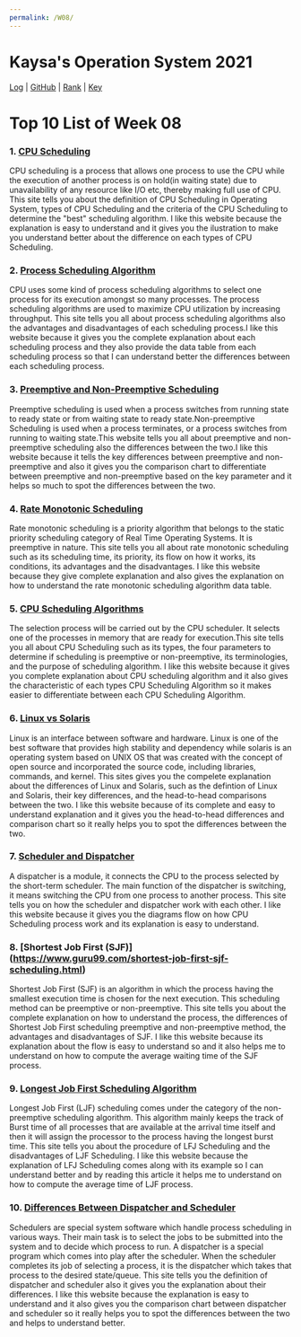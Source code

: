 ```yaml
---
permalink: /W08/
---
```


# Kaysa's Operation System 2021

[Log](TXT/mylog.txt) | [GitHub](https://github.com/kaysakay/os211) | [Rank](TXT/myrank.txt) | [Key](TXT/mypubkey.txt)

# Top 10 List of Week 08

### 1. [**CPU Scheduling**](https://www.studytonight.com/operating-system/cpu-scheduling#)<br>
CPU scheduling is a process that allows one process to use the CPU while the execution of another process is on hold(in waiting state) due to unavailability of any resource like I/O etc, thereby making full use of CPU. This site tells you about the definition of CPU Scheduling in Operating System, types of CPU Scheduling and the criteria of the CPU Scheduling to determine the "best" scheduling algorithm. I like this website because the explanation is easy to understand and it gives you the ilustration to make you understand better about the difference on each types of CPU Scheduling.

### 2. [**Process Scheduling Algorithm**](https://afteracademy.com/blog/process-scheduling-algorithms-in-the-operating-system)<br>
CPU uses some kind of process scheduling algorithms to select one process for its execution amongst so many processes. The process scheduling algorithms are used to maximize CPU utilization by increasing throughput. This site tells you all about process scheduling algorithms also the advantages and disadvantages of each scheduling process.I like this website because it gives you the complete explanation about each scheduling process and they also provide the data table from each scheduling process so that I can understand better the differences between each scheduling process.

### 3. [**Preemptive and Non-Preemptive Scheduling**](https://www.geeksforgeeks.org/preemptive-and-non-preemptive-scheduling/#)<br>
Preemptive scheduling is used when a process switches from running state to ready state or from waiting state to ready state.Non-preemptive Scheduling is used when a process terminates, or a process switches from running to waiting state.This website tells you all about preemptive and non-preemptive scheduling also the differences between the two.I like this website because it tells the key differences between preemptive and non-preemptive and also it gives you the comparison chart to differentiate between preemptive and non-preemptive based on the key parameter and it helps so much to spot the differences between the two.

### 4. [**Rate Monotonic Scheduling**](https://www.geeksforgeeks.org/rate-monotonic-scheduling/#)<br>
Rate monotonic scheduling is a priority algorithm that belongs to the static priority scheduling category of Real Time Operating Systems. It is preemptive in nature. This site tells you all about rate monotonic scheduling such as its scheduling time, its priority, its flow on how it works, its conditions, its advantages and the disadvantages. I like this website because they give complete explanation and also gives the explanation on how to understand the rate monotonic scheduling algorithm data table.

### 5. [**CPU Scheduling Algorithms**](https://www.guru99.com/cpu-scheduling-algorithms.html)<br>
The selection process will be carried out by the CPU scheduler. It selects one of the processes in memory that are ready for execution.This site tells you all about CPU Scheduling such as its types, the four parameters to determine if scheduling is preemptive or non-preemptive, its terminologies, and the purpose of scheduling algorithm. I like this website because it gives you complete explanation about CPU scheduling algorithm and it also gives the characteristic of each types CPU Scheduling Algorithm so it makes easier to differentiate between each CPU Scheduling Algorithm.

### 6. [**Linux vs Solaris**](https://www.educba.com/linux-vs-solaris/)<br>
Linux is an interface between software and hardware. Linux is one of the best software that provides high stability and dependency while solaris is an operating system based on UNIX OS that was created with the concept of open source and incorporated the source code, including libraries, commands, and kernel. This sites gives you the compelete explanation about the differences of Linux and Solaris, such as the defintion of Linux and Solaris, their key differences, and the head-to-head comparisons between the two. I like this website because of its complete and easy to understand explanation and it gives you the head-to-head differences and comparison chart so it really helps you to spot the differences between the two.

### 7. [**Scheduler and Dispatcher**](https://www.notesjam.com/2018/07/cpu-scheduling-in-operating-system.html)<br>
A dispatcher is a module, it connects the CPU to the process selected by the short-term scheduler. The main function of the dispatcher is switching, it means switching the CPU from one process to another process. This site tells you on how the scheduler and dispatcher work with each other. I like this website because it gives you the diagrams flow on how CPU Scheduling process work and its explanation is easy to understand.

### 8. [**Shortest Job First (SJF)**] (https://www.guru99.com/shortest-job-first-sjf-scheduling.html)<br>
Shortest Job First (SJF) is an algorithm in which the process having the smallest execution time is chosen for the next execution. This scheduling method can be preemptive or non-preemptive. This site tells you about the complete explanation on how to understand the process, the differences of Shortest Job First scheduling preemptive and non-preemptive method, the advantages and disadvantages of SJF. I like this website because its explanation about the flow is easy to understand so and it also helps me to understand on how to compute the average waiting time of the SJF process.

### 9. [**Longest Job First Scheduling Algorithm**](https://www.studytonight.com/operating-system/longest-job-first-scheduling-algorithm)<br>
Longest Job First (LJF) scheduling comes under the category of the non-preemptive scheduling algorithm. This algorithm mainly keeps the track of Burst time of all processes that are available at the arrival time itself and then it will assign the processor to the process having the longest burst time. This site tells you about the procedure of LFJ Scheduling and the disadvantages of LJF Scheduling. I like this website because the explanation of LFJ Scheduling comes along with its example so I can understand better and by reading this article it helps me to understand on how to compute the average time of LJF process.

### 10. [**Differences Between Dispatcher and Scheduler**](https://www.geeksforgeeks.org/difference-between-dispatcher-and-scheduler/)<br>
Schedulers are special system software which handle process scheduling in various ways. Their main task is to select the jobs to be submitted into the system and to decide which process to run. A dispatcher is a special program which comes into play after the scheduler. When the scheduler completes its job of selecting a process, it is the dispatcher which takes that process to the desired state/queue. This site tells you the definition of dispatcher and scheduler also it gives you the explanation about their differences. I like this website because the explanation is easy to understand and it also gives you the comparison chart between dispatcher and scheduler so it really helps you to spot the differences between the two and helps to understand better.
